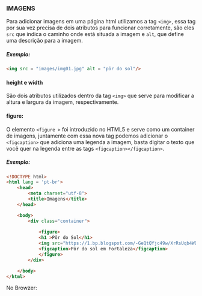 ### IMAGENS
Para adicionar imagens em uma página html utilizamos a tag ```<img>```, essa tag por sua vez  precisa de dois atributos para funcionar corretamente, são eles ```src``` que indica o caminho onde está situada a imagem e ```alt```, que define uma descrição para a imagem.

##### Exemplo:
```html
<img src = "images/img01.jpg" alt = "pôr do sol"/>
```
#### height e width
São dois atributos utilizados dentro da tag ```<img>``` que serve para modificar a altura e largura da imagem, respectivamente.

#### figure:
  
O elemento ```<figure >``` foi introduzido no HTML5 e serve como um container de imagens, juntamente com essa nova tag podemos adicionar o ```<figcaption>``` que adiciona uma legenda a imagem, basta digitar o texto que você quer na legenda entre as tags ```<figcaption></figcaption>```.

##### Exemplo:
```html
<!DOCTYPE html>
<html lang = 'pt-br'>
	<head>
		<meta charset="utf-8">
		<title>Imagens</title>
	</head>

	<body>
		<div class="container">
			
			<figure>
			<h1 >Pôr do Sol</h1>
			<img src="https://1.bp.blogspot.com/-GeQtQYjc49w/XrRsUqb4WDI/AAAAAAABHEs/OyaH74pnOJUlx7bhO8hy6AfLBvKApjxYwCLcBGAsYHQ/s1600/IMG_3580.JPG" alt="por do sol" width="200" height="200"></br>
			<figcaption>Pôr do sol em Fortaleza</figcaption>
			</figure>
		</div>

	</body>
</html>
```

No Browzer:
![]()



